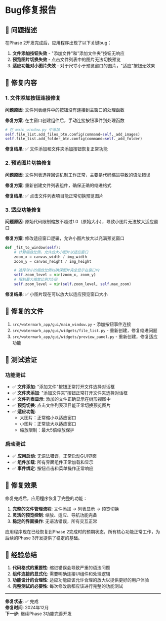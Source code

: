 # Bug修复报告

## 🐛 问题描述

在Phase 2开发完成后，应用程序出现了以下关键bug：

1. **文件添加按钮失效** - "添加文件"和"添加文件夹"按钮无响应
2. **预览图片切换失效** - 点击文件列表中的图片无法切换预览
3. **适应功能对小图片失效** - 对于尺寸小于预览窗口的图片，"适应"按钮无效果

## 🔧 修复内容

### 1. 文件添加按钮连接修复

**问题原因**: 文件列表组件中的按钮没有连接到主窗口的处理函数

**修复方案**: 在主窗口创建组件后，手动连接按钮事件到处理函数

```python
# 在 main_window.py 中添加
self.file_list.add_files_btn.config(command=self._add_images)
self.file_list.add_folder_btn.config(command=self._add_folder)
```

**修复结果**: ✅ 文件添加和文件夹添加按钮恢复正常功能

### 2. 预览图片切换修复

**问题原因**: 文件列表选择回调机制工作正常，主要是代码缩进导致的语法错误

**修复方案**: 重新创建文件列表组件，确保正确的缩进格式

**修复结果**: ✅ 点击文件列表项目能正常切换预览图片

### 3. 适应功能修复

**问题原因**: 原始代码限制缩放不超过1.0（原始大小），导致小图片无法放大适应窗口

**修复方案**: 修改适应窗口逻辑，允许小图片放大以充满预览窗口

```python
def _fit_to_window(self):
    # 计算缩放比例，允许放大小图片以适应窗口
    zoom_x = canvas_width / img_width
    zoom_y = canvas_height / img_height

    # 选择较小的缩放比例以确保图片完全显示在窗口内
    self.zoom_level = min(zoom_x, zoom_y)
    # 限制最大缩放比例为5倍
    self.zoom_level = min(self.zoom_level, self.max_zoom)
```

**修复结果**: ✅ 小图片现在可以放大以适应预览窗口大小

## 📁 修复的文件

1. `src/watermark_app/gui/main_window.py` - 添加按钮事件连接
2. `src/watermark_app/gui/widgets/file_list.py` - 重新创建，修复缩进问题
3. `src/watermark_app/gui/widgets/preview_panel.py` - 重新创建，修复适应功能

## 🧪 测试验证

### 功能测试

- ✅ **文件添加**: "添加文件"按钮正常打开文件选择对话框
- ✅ **文件夹添加**: "添加文件夹"按钮正常打开文件夹选择对话框
- ✅ **文件列表显示**: 添加的文件正确显示在树形视图中
- ✅ **预览切换**: 点击文件列表项目能正常切换预览图片
- ✅ **适应功能**:
  - 大图片：正常缩小以适应窗口
  - 小图片：正常放大以适应窗口
  - 缩放限制：最大5倍缩放保护

### 启动测试

- ✅ **应用启动**: 无语法错误，正常启动GUI界面
- ✅ **组件加载**: 所有界面组件正常加载和显示
- ✅ **事件绑定**: 按钮点击和菜单操作正常响应

## 🎯 修复效果

修复完成后，应用程序恢复了完整的功能：

1. **完整的文件管理流程**: 文件添加 → 列表显示 → 预览切换
2. **灵活的预览控制**: 缩放、适应、导航功能完备
3. **稳定的界面操作**: 无语法错误，所有交互正常

应用程序现在已经恢复到Phase 2完成时的预期状态，所有核心功能正常工作，为后续的Phase 3开发提供了稳定的基础。

## 📝 经验总结

1. **代码格式的重要性**: 缩进错误会导致严重的语法问题
2. **组件连接的显式化**: 需要明确连接UI组件和处理逻辑
3. **功能设计的合理性**: 适应功能应该允许合理的放大以提供更好的用户体验
4. **完整测试的必要性**: 每次修改后都应该进行完整的功能测试

---

**修复状态**: ✅ 完成  
**修复时间**: 2024年12月  
**下一步**: 继续Phase 3功能完善开发
